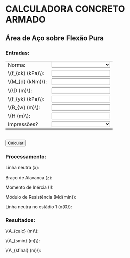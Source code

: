 <html lang = "pt-BR">
  	<head>
		<title>Área de aço por Flexão Pura</title>
		<style>
			.entradas{
				width: 350px;
			}
			.entradas select{
				width: 100.00%;
			}
			.entradas input{
				width: 100.00%;
			}
		</style>
		<script src = "https://polyfill.io/v3/polyfill.min.js?features=es6"></script>
		<script id = "MathJax-script" async src = "https://cdn.jsdelivr.net/npm/mathjax@3/es5/tex-mml-chtml.js"></script>
  	</head>
  	<body>
		<h1><b>CALCULADORA CONCRETO ARMADO</b></h1>
			<h2><b>Área de Aço sobre Flexão Pura</b></h2>
				<div class = 'entradas'>
				<h3>Entradas:</h3>
					<table>
						<tr>
							<td>Norma:</td>
							<td>
								<select id = "norma">
									<option value = "" data-default disabled selected></option>
									<option value = "NBR 6118">NBR 6118</option>
									<!--Estação de teste-->
									<!--
									<option value = "NBR 6118" selected>NBR 6118</option>
									-->
								</select>
							</td>
						</tr>
						<tr>
							<td>\(f_{ck} (kPa)\):</td>
							<td><input type = "number" id = "f_ck" size = "40"> <br></td>
							<!--Estação de teste-->
							<!--
							<td><input type = "number" id = "f_ck" size = "40" value = 25000><br></td>
							-->
						</tr>
						<tr>
							<td>\(M_{d} (kNm)\):</td>
							<td><input type = "number" id = "m_d" size = "40"> <br></td>
							<!--Estação de teste-->
							<!--
							<td><input type = "number" id = "f_yk" size = "40" value = 500000><br></td>
							-->
						</tr>
						<tr>
							<td>\(\D (m)\):</td>
							<td><input type = "number" id = "d" size = "40"> <br></td>
							<!--Estação de teste-->
							<!--
							<td><input type = "number" id = "bitola" size = "40" value = 0.016> <br></td>
							-->
						</tr>
						<tr>
							<td>\(f_{yk} (kPa)\):</td>
							<td><input type = "number" id = "f_yk" size = "40"> <br></td>
							<!--Estação de teste-->
							<!--
							<td><input type = "number" id = "f_yk" size = "40" value = 500000><br></td>
							-->
						</tr>
						<tr>
							<td>\(B_{w} (m)\):</td>
							<td><input type = "number" id = "b_w" size = "40"> <br></td>
							<!--Estação de teste-->
							<!--
							<td><input type = "number" id = "a_calc" size = "40" value = 1> <br></td>
							-->
						</tr>
						<tr>
							<td>\(H (m)\):</td>
							<td><input type = "number" id = "H" size = "40"> <br></td>
							<!--Estação de teste-->
							<!--
							<td><input type = "number" id = "a_efet" size = "40" value = 1> <br></td>
							-->
						</tr>
						<tr>
							<td>Impressões?</td>
							<td>
								<select id = "impressões">
									<option value = "" data-default disabled selected></option>
									<option value = "SIM">Sim</option>
									<option value = "NÃO">Não</option>
									<!--Estação de teste-->
									<!--
									<option value = "SIM" selected>Sim</option>
									-->
								</select>
							</td>
						</tr>
					</table>
				</div>
					<br>
					<button id = 'calcular'>Calcular</button>
				<h3>Processamento:</h3>	
					<p>Linha neutra (x):</p>
					<p id = "X"></p>
					<p>Braço de Alavanca (z):</p>
					<p id = "Z"></p>
					<p>Momento de Inércia (I):</p>
					<p id = "I"></p>	
					<p>Módulo de Resistência (Md{min}):</p>
					<p id = "M_dmin"></p>
					<p>Linha neutra no estádio 1 (x{0}):</p>
					<p id = "X_0"></p>
				<h3>Resultados:</h3>
					<p>\(A_{calc} (m)\):</p>
					<p id = "A_CALC"></p>
					<p>\(A_{smin} (m)\):</p>
					<p id = "A_SMIN"></p>	
					<p>\(A_{sfinal} (m)\):</p>
					<p id = "A_SFINAL"></p>
	<script>
		function FLEXAO_PURA() {	
			/*
			Esta função determina o cálculo da área de aço para a situação de flexão pura
			*/
			const NORMA = document.getElementById("norma").value;
			const M_D = document.getElementById("m_d").value;
			const D = document.getElementById("d").value;
			const F_CK = document.getElementById("f_ck").value;
			const F_YK = document.getElementById("f_yk").value;
			const B_w = document.getElementById("b_w").value;
			const H = document.getElementById("h").value;


			// Cálculo do comprimento de ancoragem conforme item 9.3.2.1 da NBR 6118 (2014)
			if (NORMA == 'NBR 6118') {
  
				# Parâmetros de cálculo    
				$F_CK /= 1000;
				if ($F_CK <= 50):
					$LAMBDA = 0.80;
					$ALFA_C = 0.85;
					$CP_DUCTIL = 0.45;
					$EPSILON_CU = 0.0035;
				elseif ($F_CK > 50 and $F_CK <= 90):
					$LAMBDA = 0.8 - ($F_CK - 50)/400;
					$ALFA_C = 0.85 * (1.0 - ($F_CK - 50)/200);
					$CP_DUCTIL = 0.35;
					$EPSILON_CU = 0.0026 + 0.0035 * pow((90 - $F_CK) / 100, 4);
				endif;
				$F_CK *= 1000;

				# Cálculo da Posição da Linha Neutra(X)
				$F_CD = $F_CK / 1.40;
				$EPSILON = $M_D / ($B_W * $ALFA_C * $F_CD);
				$X1 = ($D + sqrt(pow($D, 2) - 2 * $EPSILON)) / $LAMBDA;
				$X2 = ($D - sqrt(pow($D, 2) - 2 * $EPSILON)) / $LAMBDA;
				$X = $X2;
			
				# Área de Aço de Cálculo (A_SCALC)
				$F_YD = $F_YK / 1.15;
				## Braço de Alavanca (Z)
				$Z = $D - 0.5 * $LAMBDA * $X;                  
				$A_SCALC = $M_D / ($Z * $F_YD);

				# Cálculo do Momento Mínimo (MD_MIN)
				$F_CK /= 1000;
				$F_CTM = 0.3 * pow($F_CK, (2 / 3));
				$F_CTKSUP = 1.3 * $F_CTM;
				$F_CTKSUP *= 1000;
				$F_CTM *= 1000;
				$F_CK *= 1000;  
				# Inércia da seção
				$I_C = ($B_W * pow($H, 3)) / 12;
				$Y_INF = $H / 2;
				# Módulo de Resistência
				$W_0 = $I_C / $Y_INF;                         
				$MD_MIN = 0.80 * $W_0 * $F_CTKSUP;
			
				# Cálculo da Posição da Linha Neutra(X) no Estádio 1
				$F_CD = $F_CK / 1.40;
				$EPSILON_MD = $MD_MIN / ($B_W * $ALFA_C * $F_CD);
				$X1_1 = ($D + sqrt(pow($D, 2) - 2 * $EPSILON_MD)) / $LAMBDA;
				$X2_2 = ($D - sqrt(pow($D, 2) - 2 * $EPSILON_MD)) / $LAMBDA;
				$X_0 = $X2_2;
			
				# Área de Aço Mínima (A_SMIN)
				$F_YD = $F_YK / 1.15;
				$Z_0 = $D - 0.5 * $LAMBDA * $X_0; 
				$A_SMIN = $MD_MIN / ($Z_0 * $F_YD);
			
				#Área de Aço de Uso (A_SFINAL)
				$A_SFINAL = max($A_SCALC, $A_SMIN);
				
				// Processamento
				document.querySelector('#Linha neutra').textContent = X;
				document.querySelector('#Braço de Alavanca').textContent = Z;
				document.querySelector('#Momento de Inércia').textContent = I;
				document.querySelector('#Módulo de Resistência (Md{min})').textContent = M_dmin;
				document.querySelector('#Linha neutra no estádio 1 (x{0})').textContent = X_0;
			
				// Resultado final
				document.querySelector('#A_calc').textContent = A_CALC;
				document.querySelector('#A_smin').textContent = A_SMIN;
				document.querySelector('#A_sfinal').textContent = A_SFINAL;
			}
		}

		// Função de chamada do clique do botão
		const PROCESSAR = document.getElementById("calcular");
		PROCESSAR.addEventListener('click', FLEXAO_PURA);
	</script>
  </body>
</html>